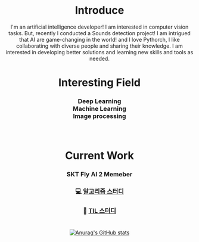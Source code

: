 <div align="center">
    
 # Introduce
    
  I'm an artificial intelligence developer! I am interested in computer vision tasks. But, recently I conducted a Sounds detection project! I am intrigued that AI are game-changing in the world! and I love Pythorch, I like collaborating with diverse people and sharing their knowledge. I am interested in developing better solutions and learning new skills and tools as needed.
    
 # Interesting Field
  ### Deep Learning   <br> Machine Learning  <br> Image processing <br><br><br>

 # Current Work
  ### SKT Fly AI 2 Memeber
### 💻 [알고리즘 스터디](https://github.com/SKT-FlyAi/Algorithm)  
### 📝 [TIL 스터디](https://github.com/SKT-FlyAi/SKT-FLYAI-Archiving)
  # 
[![Anurag's GitHub stats](https://github-readme-stats-git-masterrstaa-rickstaa.vercel.app/api?username=yetniek)](https://github.com/anuraghazra/github-readme-stats)



</div>
